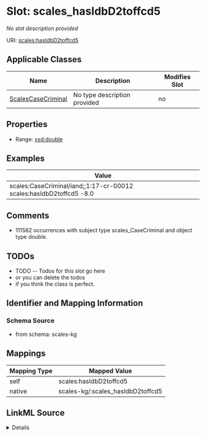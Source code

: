 

# Slot: scales_hasIdbD2toffcd5


_No slot description provided_





URI: [scales:hasIdbD2toffcd5](http://schemas.scales-okn.org/rdf/scales#hasIdbD2toffcd5)



<!-- no inheritance hierarchy -->





## Applicable Classes

| Name | Description | Modifies Slot |
| --- | --- | --- |
| [ScalesCaseCriminal](../classes/ScalesCaseCriminal.md) | No type description provided |  no  |







## Properties

* Range: [xsd:double](http://www.w3.org/2001/XMLSchema#double)






## Examples

| Value |
| --- |
| scales:CaseCriminal/iand;;1:17-cr-00012 scales:hasIdbD2toffcd5 -8.0 |

## Comments

* 111582 occurrences with subject type scales_CaseCriminal and object type double.

## TODOs

* TODO -- Todos for this slot go here
* or you can delete the todos
* if you think the class is perfect.

## Identifier and Mapping Information







### Schema Source


* from schema: scales-kg




## Mappings

| Mapping Type | Mapped Value |
| ---  | ---  |
| self | scales:hasIdbD2toffcd5 |
| native | scales-kg/:scales_hasIdbD2toffcd5 |




## LinkML Source

<details>
```yaml
name: scales_hasIdbD2toffcd5
description: No slot description provided
todos:
- TODO -- Todos for this slot go here
- or you can delete the todos
- if you think the class is perfect.
comments:
- 111582 occurrences with subject type scales_CaseCriminal and object type double.
examples:
- value: scales:CaseCriminal/iand;;1:17-cr-00012 scales:hasIdbD2toffcd5 -8.0
from_schema: scales-kg
rank: 1000
slot_uri: scales:hasIdbD2toffcd5
alias: scales_hasIdbD2toffcd5
domain_of:
- scales_CaseCriminal
range: double

```
</details>